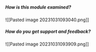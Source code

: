 
##### How is this module examined?

![[Pasted image 20231031093040.png]]


##### How do you get support and feedback?

![[Pasted image 20231031093909.png]]